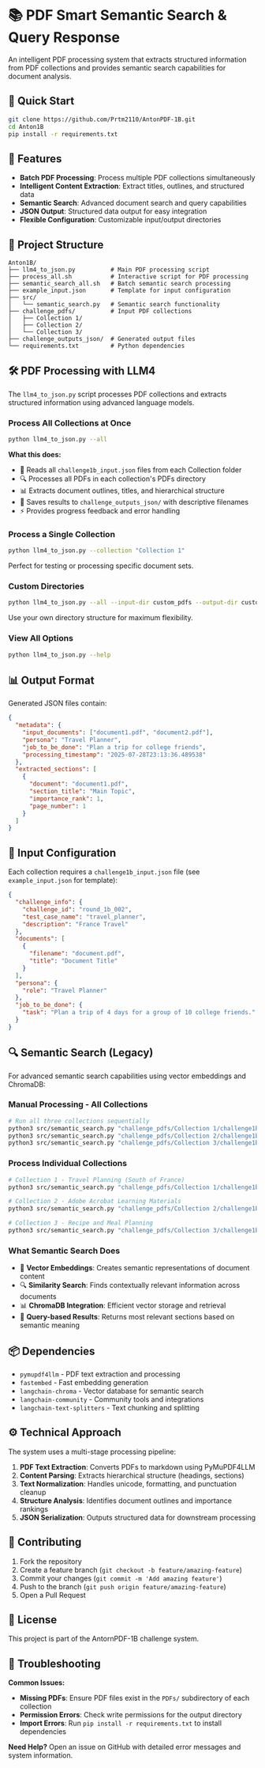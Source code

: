 # 📚 PDF Smart Semantic Search & Query Response

An intelligent PDF processing system that extracts structured information from PDF collections and provides semantic search capabilities for document analysis.

## 🚀 Quick Start

```bash
git clone https://github.com/Prtm2110/AntonPDF-1B.git
cd Anton1B
pip install -r requirements.txt
```

## 🔧 Features

- **Batch PDF Processing**: Process multiple PDF collections simultaneously
- **Intelligent Content Extraction**: Extract titles, outlines, and structured data
- **Semantic Search**: Advanced document search and query capabilities
- **JSON Output**: Structured data output for easy integration
- **Flexible Configuration**: Customizable input/output directories

## 📁 Project Structure

```
Anton1B/
├── llm4_to_json.py          # Main PDF processing script
├── process_all.sh           # Interactive script for PDF processing
├── semantic_search_all.sh   # Batch semantic search processing
├── example_input.json       # Template for input configuration
├── src/
│   └── semantic_search.py   # Semantic search functionality
├── challenge_pdfs/          # Input PDF collections
│   ├── Collection 1/
│   ├── Collection 2/
│   └── Collection 3/
├── challenge_outputs_json/  # Generated output files
└── requirements.txt         # Python dependencies
```

## 🛠️ PDF Processing with LLM4

The `llm4_to_json.py` script processes PDF collections and extracts structured information using advanced language models.

### Process All Collections at Once

```bash
python llm4_to_json.py --all
```

**What this does:**
- 📖 Reads all `challenge1b_input.json` files from each Collection folder
- 🔍 Processes all PDFs in each collection's PDFs directory
- 📊 Extracts document outlines, titles, and hierarchical structure
- 💾 Saves results to `challenge_outputs_json/` with descriptive filenames
- ⚡ Provides progress feedback and error handling

### Process a Single Collection

```bash
python llm4_to_json.py --collection "Collection 1"
```

Perfect for testing or processing specific document sets.

### Custom Directories

```bash
python llm4_to_json.py --all --input-dir custom_pdfs --output-dir custom_output
```

Use your own directory structure for maximum flexibility.

### View All Options

```bash
python llm4_to_json.py --help
```

## 📊 Output Format

Generated JSON files contain:

```json
{
  "metadata": {
    "input_documents": ["document1.pdf", "document2.pdf"],
    "persona": "Travel Planner",
    "job_to_be_done": "Plan a trip for college friends",
    "processing_timestamp": "2025-07-28T23:13:36.489538"
  },
  "extracted_sections": [
    {
      "document": "document1.pdf",
      "section_title": "Main Topic",
      "importance_rank": 1,
      "page_number": 1
    }
  ]
}
```

## 📝 Input Configuration

Each collection requires a `challenge1b_input.json` file (see `example_input.json` for template):

```json
{
  "challenge_info": {
    "challenge_id": "round_1b_002",
    "test_case_name": "travel_planner",
    "description": "France Travel"
  },
  "documents": [
    {
      "filename": "document.pdf",
      "title": "Document Title"
    }
  ],
  "persona": {
    "role": "Travel Planner"
  },
  "job_to_be_done": {
    "task": "Plan a trip of 4 days for a group of 10 college friends."
  }
}
```

## 🔍 Semantic Search (Legacy)

For advanced semantic search capabilities using vector embeddings and ChromaDB:


### Manual Processing - All Collections

```bash
# Run all three collections sequentially
python3 src/semantic_search.py "challenge_pdfs/Collection 1/challenge1b_input.json" "challenge_outputs_json/1stchallenge1b_output_test.json" && \
python3 src/semantic_search.py "challenge_pdfs/Collection 2/challenge1b_input.json" "challenge_outputs_json/2ndchallenge1b_output_test.json" && \
python3 src/semantic_search.py "challenge_pdfs/Collection 3/challenge1b_input.json" "challenge_outputs_json/3rdchallenge1b_output_test.json"
```

### Process Individual Collections

```bash
# Collection 1 - Travel Planning (South of France)
python3 src/semantic_search.py "challenge_pdfs/Collection 1/challenge1b_input.json" "challenge_outputs_json/1stchallenge1b_output_test.json"

# Collection 2 - Adobe Acrobat Learning Materials  
python3 src/semantic_search.py "challenge_pdfs/Collection 2/challenge1b_input.json" "challenge_outputs_json/2ndchallenge1b_output_test.json"

# Collection 3 - Recipe and Meal Planning
python3 src/semantic_search.py "challenge_pdfs/Collection 3/challenge1b_input.json" "challenge_outputs_json/3rdchallenge1b_output_test.json"
```

### What Semantic Search Does

- 🧠 **Vector Embeddings**: Creates semantic representations of document content
- 🔍 **Similarity Search**: Finds contextually relevant information across documents
- 📊 **ChromaDB Integration**: Efficient vector storage and retrieval
- 🎯 **Query-based Results**: Returns most relevant sections based on semantic meaning

## 📦 Dependencies

- `pymupdf4llm` - PDF text extraction and processing
- `fastembed` - Fast embedding generation
- `langchain-chroma` - Vector database for semantic search
- `langchain-community` - Community tools and integrations
- `langchain-text-splitters` - Text chunking and splitting

## ⚙️ Technical Approach

The system uses a multi-stage processing pipeline:

1. **PDF Text Extraction**: Converts PDFs to markdown using PyMuPDF4LLM
2. **Content Parsing**: Extracts hierarchical structure (headings, sections)
3. **Text Normalization**: Handles unicode, formatting, and punctuation cleanup
4. **Structure Analysis**: Identifies document outlines and importance rankings
5. **JSON Serialization**: Outputs structured data for downstream processing

## 🤝 Contributing

1. Fork the repository
2. Create a feature branch (`git checkout -b feature/amazing-feature`)
3. Commit your changes (`git commit -m 'Add amazing feature'`)
4. Push to the branch (`git push origin feature/amazing-feature`)
5. Open a Pull Request

## 📄 License

This project is part of the AntornPDF-1B challenge system.

## 🐛 Troubleshooting

**Common Issues:**

- **Missing PDFs**: Ensure PDF files exist in the `PDFs/` subdirectory of each collection
- **Permission Errors**: Check write permissions for the output directory
- **Import Errors**: Run `pip install -r requirements.txt` to install dependencies

**Need Help?** Open an issue on GitHub with detailed error messages and system information.


